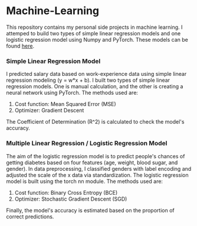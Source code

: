 # Machine-Learning
This repository contains my personal side projects in machine learning. I attemped to build two types of simple linear regression models and one logistic regression model using Numpy and PyTorch. These models can be found [here](https://github.com/Heyimjiamin/Machine-Learning/tree/main/Regression%20Modeling).

### Simple Linear Regression Model
I predicted salary data based on work-experience data using simple linear regression modeling (y = w*x + b). I built two types of simple linear regression models. One is manual calculation, and the other is creating a neural network using PyTorch. The methods used are:
1. Cost function: Mean Squared Error (MSE)
2. Optimizer: Gradient Descent

The Coefficient of Determination (R^2) is calculated to check the model's accuracy.


### Multiple Linear Regression / Logistic Regression Model
The aim of the logistic regression model is to predict people's chances of getting diabetes based on four features (age, weight, blood sugar, and gender). In data preprocessing, I classified genders with label encoding and adjusted the scale of the x data via standardization.
The logistic regression model is built using the torch nn module. The methods used are:
1. Cost function: Binary Cross Entropy (BCE)
3. Optimizer: Stochastic Gradient Descent (SGD)

Finally, the model's accuracy is estimated based on the proportion of correct predictions.
